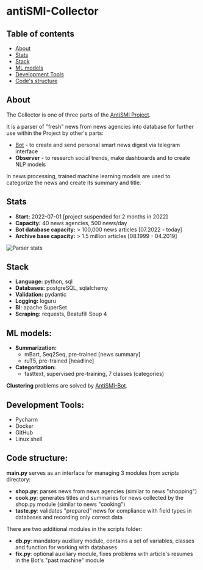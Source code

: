 # antiSMI-Collector

## Table of contents

* [About](#about)
* [Stats](#stats)
* [Stack](#stack)
* [ML models](#ml-models)
* [Development Tools](#development-tools)
* [Code's structure](#code-structure)


## About

The Collector is one of three parts of the [AntiSMI Project](https://github.com/maxlethal/antiSMI-Project).

It is a parser of "fresh" news from news agencies into database for further use within the Project by other's parts:
* [Bot](https://github.com/maxlethal/antiSMI-Bot) - to create and send personal smart news digest via telegram interface 
* **Observer** - to research social trends, make dashboards and to create NLP models

In news processing, trained machine learning models are used to categorize the news and create its summary and title.

## Stats
* **Start:** 2022-07-01 [project suspended for 2 months in 2022]
* **Capacity:** 40 news agencies, 500 news/day
* **Bot database capacity:** > 100,000 news articles [07.2022 - today]
* **Archive base capacity:** > 1.5 million articles [08.1999 - 04.2019]

![Parser stats](https://github.com/maxlethal/antiSMI-Collector/blob/master/img/Parser%20stats.png?raw=true)


## Stack

* **Language:** python, sql 
* **Databases:** postgreSQL, sqlalchemy
* **Validation:** pydantic
* **Logging:** loguru
* **BI**: apache SuperSet
* **Scraping:**  requests, Beatufill Soup 4

## ML models:

- **Summarization:**
    - mBart, Seq2Seq, pre-trained [news summary]
    - ruT5, pre-trained [headline]
- **Categorization:**
    - fasttext, supervised pre-training, 7 classes (categories)

**Clustering** problems are solved by [AntiSMI-Bot](https://github.com/maxlethal/antiSMI-Bot).

## Development Tools:
- Pycharm
- Docker
- GitHub
- Linux shell


## Code structure:

**main.py** serves as an interface for managing 3 modules from _scripts_ directory:
- **shop.py**: parses news from news agencies (similar to news "shopping")
- **cook.py**: generates titles and summaries for news collected by the shop.py module (similar to news "cooking")
- **taste.py**: validates "prepared" news for compliance with field types in databases and recording only correct data

There are two additional modules in the scripts folder:
- **db.py**: mandatory auxiliary module, contains a set of variables, classes and function for working with databases
- **fix.py**: optional auxiliary module, fixes problems with article's resumes in the Bot's "past machine" module

